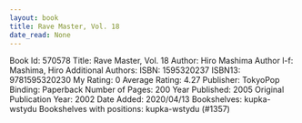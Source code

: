 ```yaml
---
layout: book
title: Rave Master, Vol. 18
date_read: None
---
```


Book Id: 570578
Title: Rave Master, Vol. 18
Author: Hiro Mashima
Author l-f: Mashima, Hiro
Additional Authors: 
ISBN: 1595320237
ISBN13: 9781595320230
My Rating: 0
Average Rating: 4.27
Publisher: TokyoPop
Binding: Paperback
Number of Pages: 200
Year Published: 2005
Original Publication Year: 2002
Date Added: 2020/04/13
Bookshelves: kupka-wstydu
Bookshelves with positions: kupka-wstydu (#1357)

